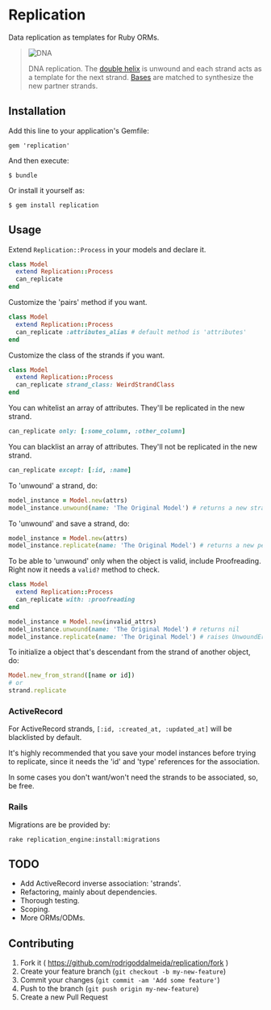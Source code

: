 # Replication

Data replication as templates for Ruby ORMs.

> ![DNA]
>
> DNA replication. The [double helix][] is unwound and each strand acts as a template for the next strand. [Bases][] are matched to synthesize the new partner strands.

  [DNA]: https://upload.wikimedia.org/wikipedia/commons/thumb/7/70/DNA_replication_split.svg/200px-DNA_replication_split.svg.png
  [double helix]: https://en.wikipedia.org/wiki/Double_helix "Double helix"
  [Bases]: https://en.wikipedia.org/wiki/Nucleotides "Nucleotides"

## Installation

Add this line to your application's Gemfile:

    gem 'replication'

And then execute:

    $ bundle

Or install it yourself as:

    $ gem install replication

## Usage

Extend ```Replication::Process``` in your models and declare it.
```ruby
class Model
  extend Replication::Process
  can_replicate
end
```

Customize the 'pairs' method if you want.
```ruby
class Model
  extend Replication::Process
  can_replicate :attributes_alias # default method is 'attributes'
end
```

Customize the class of the strands if you want.
```ruby
class Model
  extend Replication::Process
  can_replicate strand_class: WeirdStrandClass
end
```

You can whitelist an array of attributes. They'll be replicated in the new strand.
```ruby
can_replicate only: [:some_column, :other_column]
```

You can blacklist an array of attributes. They'll not be replicated in the new strand.
```ruby
can_replicate except: [:id, :name]
```

To 'unwound' a strand, do:
```ruby
model_instance = Model.new(attrs)
model_instance.unwound(name: 'The Original Model') # returns a new strand
```

To 'unwound' and save a strand, do:
```ruby
model_instance = Model.new(attrs)
model_instance.replicate(name: 'The Original Model') # returns a new persisted strand
```

To be able to 'unwound' only when the object is valid, include Proofreading.
Right now it needs a ```valid?``` method to check.
```ruby
class Model
  extend Replication::Process
  can_replicate with: :proofreading
end

model_instance = Model.new(invalid_attrs)
model_instance.unwound(name: 'The Original Model') # returns nil
model_instance.replicate(name: 'The Original Model') # raises UnwoundError
```

To initialize a object that's descendant from the strand of another object, do:
```ruby
Model.new_from_strand([name or id])
# or
strand.replicate
```

### ActiveRecord

For ActiveRecord strands, ```[:id, :created_at, :updated_at]``` will be blacklisted by default.

It's highly recommended that you save your model instances before trying to replicate, since it
needs the 'id' and 'type' references for the association.

In some cases you don't want/won't need the strands to be associated, so, be free.

### Rails

Migrations are be provided by:
```
rake replication_engine:install:migrations
```

## TODO

- Add ActiveRecord inverse association: 'strands'.
- Refactoring, mainly about dependencies.
- Thorough testing.
- Scoping.
- More ORMs/ODMs.

## Contributing

1. Fork it ( https://github.com/rodrigoddalmeida/replication/fork )
2. Create your feature branch (`git checkout -b my-new-feature`)
3. Commit your changes (`git commit -am 'Add some feature'`)
4. Push to the branch (`git push origin my-new-feature`)
5. Create a new Pull Request
